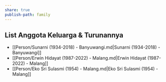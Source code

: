 ```yaml
---
share: true
publish-path: family
---
```


## List Anggota Keluarga & Turunannya
- [[Person/Sunarni (1934-2018) - Banyuwangi.md|Sunarni (1934-2018) - Banyuwangi]]
- [[Person/Erwin Hidayat (1987-2022) - Malang.md|Erwin Hidayat (1987-2022) - Malang]]
- [[Person/Eko Sri Sulasmi (1954) - Malang.md|Eko Sri Sulasmi (1954) - Malang]]

